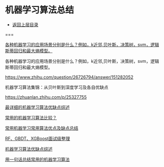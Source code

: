 # 机器学习算法总结

* [返回上层目录](../machine-learning.md)



===

[各种机器学习的应用场景分别是什么？例如，k近邻,贝叶斯，决策树，svm，逻辑斯蒂回归和最大熵模型。](https://www.zhihu.com/question/26726794/answer/33958453)

各种机器学习的应用场景分别是什么？例如，k近邻,贝叶斯，决策树，svm，逻辑斯蒂回归和最大熵模型。

https://www.zhihu.com/question/26726794/answer/151282052



机器学习算法集锦：从贝叶斯到深度学习及各自优缺点

https://zhuanlan.zhihu.com/p/25327755



[最详细的机器学习算法优缺点综述](https://mp.weixin.qq.com/s?__biz=MzA4NzE1NzYyMw==&mid=2247497586&idx=2&sn=5c6dd39c1f0a86ba7c6d0ff77f25fbaa&chksm=903f096aa748807cf84164d1b2f305990cdd852c30c5b313a6e68d06c5d3828d58e13b3c83e1&mpshare=1&scene=1&srcid=0510yNikhsDGqKQIsLP7R2Wx#rd)



[常用的机器学习算法比较？](https://www.zhihu.com/question/27306416)



[常用机器学习常用算法优点及缺点总结](https://zhuanlan.zhihu.com/p/36928215)



[RF、GBDT、XGBoost面试级整理](https://mp.weixin.qq.com/s?__biz=MzA3MDg0MjgxNQ==&mid=2652392468&idx=1&sn=ba74a18ca224881beed829153832cf71&chksm=84da4cc4b3adc5d2b71ca4bae12d317bc5c1f1f62917553515c2ce5bba08631bb4846402788a&mpshare=1&scene=1&srcid=0322kvtbkBdvmHp5mXdT19jJ#rd)



[机器学习算法优缺点综述](https://zhuanlan.zhihu.com/p/37015599)



[用一句话总结常用的机器学习算法](https://mp.weixin.qq.com/s?__biz=MzU4MjQ3MDkwNA==&mid=2247484859&idx=1&sn=2c4db22fb538953a62a90983e3e1f99d&chksm=fdb6982ccac1113a82e92be325bb07a947d54090274654375f3b50e11e1abd809fb7358bde16&scene=0#rd)
